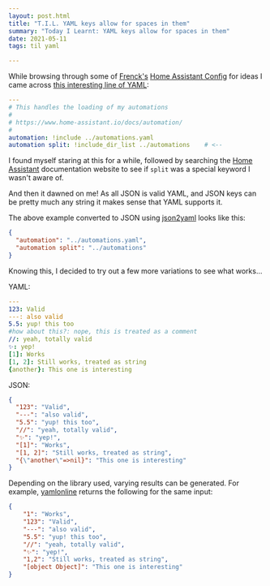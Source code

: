 ```yaml
---
layout: post.html
title: "T.I.L. YAML keys allow for spaces in them"
summary: "Today I Learnt: YAML keys allow for spaces in them"
date: 2021-05-11
tags: til yaml

---
```


While browsing through some of [Frenck's](https://github.com/frenck) [Home Assistant Config](https://github.com/frenck/home-assistant-config) for ideas I came across [this interesting line of YAML](https://github.com/frenck/home-assistant-config/blob/a963e1cb3e2acf7beda2b466b334218ac27ee42f/config/integrations/automation.yaml#L7):

```yaml
---
# This handles the loading of my automations
#
# https://www.home-assistant.io/docs/automation/
#
automation: !include ../automations.yaml
automation split: !include_dir_list ../automations    # <--
```

I found myself staring at this for a while, followed by searching the [Home Assistant](https://www.home-assistant.io/) documentation website to see if `split` was a special keyword I wasn't aware of.

And then it dawned on me! As all JSON is valid YAML, and JSON keys can be pretty much any string it makes sense that YAML supports it.

The above example converted to JSON using [json2yaml](https://www.json2yaml.com/convert-yaml-to-json) looks like this:

```json
{
  "automation": "../automations.yaml",
  "automation split": "../automations"
}
```

Knowing this, I decided to try out a few more variations to see what works...

YAML:
```yaml
---
123: Valid
---: also valid
5.5: yup! this too
#how about this?: nope, this is treated as a comment
//: yeah, totally valid
✨: yep!
[1]: Works
[1, 2]: Still works, treated as string
{another}: This one is interesting
```

JSON:
```json
{
  "123": "Valid",
  "---": "also valid",
  "5.5": "yup! this too",
  "//": "yeah, totally valid",
  "✨": "yep!",
  "[1]": "Works",
  "[1, 2]": "Still works, treated as string",
  "{\"another\"=>nil}": "This one is interesting"
}
```

Depending on the library used, varying results can be generated. For example, [yamlonline](https://yamlonline.com/) returns the following for the same input:

```json
{
	"1": "Works",
	"123": "Valid",
	"---": "also valid",
	"5.5": "yup! this too",
	"//": "yeah, totally valid",
	"✨": "yep!",
	"1,2": "Still works, treated as string",
	"[object Object]": "This one is interesting"
}
```
